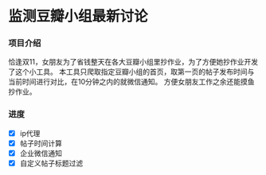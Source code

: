 # 监测豆瓣小组最新讨论

### 项目介绍

恰逢双11，女朋友为了省钱整天在各大豆瓣小组里抄作业，为了方便她抄作业开发了这个小工具。
本工具只爬取指定豆瓣小组的首页，取第一页的帖子发布时间与当前时间进行对比，在10分钟之内的就微信通知。
方便女朋友工作之余还能摸鱼抄作业。

### 进度

- [x] ip代理
- [x] 帖子时间计算
- [x] 企业微信通知
- [x] 自定义帖子标题过滤